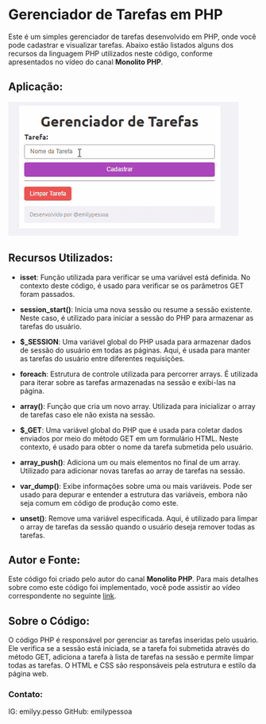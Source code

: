 # Gerenciador de Tarefas em PHP

Este é um simples gerenciador de tarefas desenvolvido em PHP, onde você pode cadastrar e visualizar tarefas. Abaixo estão listados alguns dos recursos da linguagem PHP utilizados neste código, conforme apresentados no vídeo do canal **Monolito PHP**.

## Aplicação:
![img](img/gif.gif)

## Recursos Utilizados:

- **isset**: Função utilizada para verificar se uma variável está definida. No contexto deste código, é usado para verificar se os parâmetros GET foram passados.

- **session_start()**: Inicia uma nova sessão ou resume a sessão existente. Neste caso, é utilizado para iniciar a sessão do PHP para armazenar as tarefas do usuário.

- **$_SESSION**: Uma variável global do PHP usada para armazenar dados de sessão do usuário em todas as páginas. Aqui, é usada para manter as tarefas do usuário entre diferentes requisições.

- **foreach**: Estrutura de controle utilizada para percorrer arrays. É utilizada para iterar sobre as tarefas armazenadas na sessão e exibi-las na página.

- **array()**: Função que cria um novo array. Utilizada para inicializar o array de tarefas caso ele não exista na sessão.

- **$_GET**: Uma variável global do PHP que é usada para coletar dados enviados por meio do método GET em um formulário HTML. Neste contexto, é usado para obter o nome da tarefa submetida pelo usuário.

- **array_push()**: Adiciona um ou mais elementos no final de um array. Utilizado para adicionar novas tarefas ao array de tarefas na sessão.

- **var_dump()**: Exibe informações sobre uma ou mais variáveis. Pode ser usado para depurar e entender a estrutura das variáveis, embora não seja comum em código de produção como este.

- **unset()**: Remove uma variável especificada. Aqui, é utilizado para limpar o array de tarefas da sessão quando o usuário deseja remover todas as tarefas.

## Autor e Fonte:

Este código foi criado pelo autor do canal **Monolito PHP**. Para mais detalhes sobre como este código foi implementado, você pode assistir ao vídeo correspondente no seguinte [link](https://www.youtube.com/watch?v=dJ49I-QYYUk&ab_channel=MonolitoPHP).

## Sobre o Código:

O código PHP é responsável por gerenciar as tarefas inseridas pelo usuário. Ele verifica se a sessão está iniciada, se a tarefa foi submetida através do método GET, adiciona a tarefa à lista de tarefas na sessão e permite limpar todas as tarefas. O HTML e CSS são responsáveis pela estrutura e estilo da página web.

### Contato:
IG: emilyy.pesso
GitHub: emilypessoa
